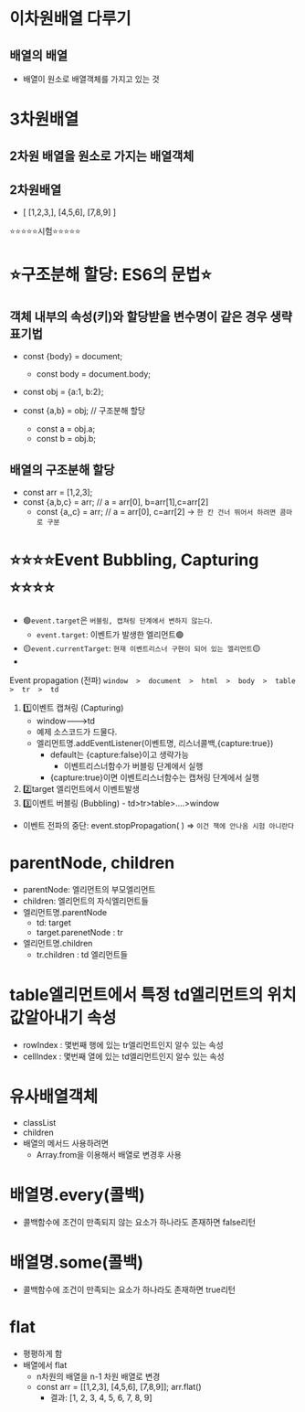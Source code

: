 # 이차원배열 다루기
## 배열의 배열
- 배열이 원소로 배열객체를 가지고 있는 것

# 3차원배열
## 2차원 배열을 원소로 가지는 배열객체

## 2차원배열
- [
    [1,2,3,],
    [4,5,6],
    [7,8,9]
  ]

⭐⭐⭐⭐⭐시험⭐⭐⭐⭐⭐
# ⭐구조분해 할당: ES6의 문법⭐  
## 객체 내부의 속성(키)와 할당받을 변수명이 같은 경우 생략 표기법
- const {body} = document;
  - const body = document.body;

- const obj = {a:1, b:2};
- const {a,b} = obj;  // 구조분해 할당
  - const a = obj.a;
  - const b = obj.b;
## 배열의 구조분해 할당
- const arr = [1,2,3];
- const {a,b,c} = arr;  // a = arr[0], b=arr[1],c=arr[2]
  - const {a,,c} = arr; //  a = arr[0], c=arr[2]  -> `한 칸 건너 뛰어서 하려면 콤마로 구분`

# ⭐⭐⭐⭐Event Bubbling, Capturing ⭐⭐⭐⭐
  - 🟢`event.target`은 `버블링, 캡쳐링 단계에서 변하지 않는다`.
    - `event.target`: 이벤트가 발생한 엘리먼트🟢
  - 🟡`event.currentTarget`: `현재 이벤트리스너 구현이 되어 있는 엘리먼트`🟡
  - 
  Event propagation (전파)
  `window  >  document  >  html  >  body  >  table  >  tr  >  td` 

  1) 1️⃣이벤트 캡쳐링 (Capturing)
     - window--->td
     - 예제 소스코드가 드물다.
     - 엘리먼트명.addEventListener(이벤트명, 리스너콜백,{capture:true})    
        - default는 {capture:false}이고 생략가능
           - 이벤트리스너함수가 버블링 단계에서 실행
        - {capture:true}이면 이벤트리스너함수는 캡쳐링 단계에서 실행
  2) 2️⃣target 엘리먼트에서 이벤트발생
  3) 3️⃣이벤트 버블링 (Bubbling)
    - td>tr>table>....>window
  * 이벤트 전파의 중단: event.stopPropagation( )  => `이건 책에 안나옴 시험 아니란다` 

# parentNode, children  
- parentNode: 엘리먼트의 부모엘리먼트
- children: 엘리먼트의 자식엘리먼트들
- 엘리먼트명.parentNode
  - td: target
  - target.parenetNode : tr
- 엘리먼트명.children
  - tr.children : td 엘리먼트들 

# table엘리먼트에서 특정 td엘리먼트의 위치값알아내기 속성
- rowIndex  : 몇번째 행에 있는 tr엘리먼트인지 알수 있는 속성
- cellIndex : 몇번째 열에 있는 td엘리먼트인지 알수 있는 속성

# 유사배열객체
- classList
- children 
- 배열의 메서드 사용하려면
  - Array.from을 이용해서 배열로 변경후 사용
  
# 배열명.every(콜백)  
- 콜백함수에 조건이 만족되지 않는 요소가 하나라도 존재하면 false리턴
# 배열명.some(콜백)  
- 콜백함수에 조건이 만족되는 요소가 하나라도 존재하면 true리턴

#  flat
- 평평하게 함
- 배열에서 flat
  - n차원의 배열을 n-1 차원 배열로 변경
  - const arr = [[1,2,3],
             [4,5,6],
             [7,8,9]];
    arr.flat()
    - 결과: [1, 2, 3, 4, 5, 6, 7, 8, 9]